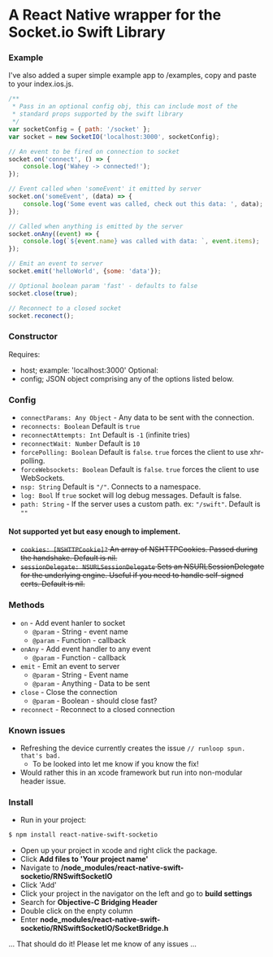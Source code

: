 # A React Native wrapper for the Socket.io Swift Library

### Example
I've also added a super simple example app to /examples, copy and paste to your index.ios.js.
``` js
/**
 * Pass in an optional config obj, this can include most of the
 * standard props supported by the swift library
 */
var socketConfig = { path: '/socket' };
var socket = new SocketIO('localhost:3000', socketConfig);

// An event to be fired on connection to socket
socket.on('connect', () => {
    console.log('Wahey -> connected!');
});

// Event called when 'someEvent' it emitted by server
socket.on('someEvent', (data) => {
    console.log('Some event was called, check out this data: ', data);
});

// Called when anything is emitted by the server
socket.onAny((event) => {
    console.log(`${event.name} was called with data: `, event.items);
});

// Emit an event to server
socket.emit('helloWorld', {some: 'data'});

// Optional boolean param 'fast' - defaults to false
socket.close(true);

// Reconnect to a closed socket
socket.reconect();
```

### Constructor
Requires:
- host; example: 'localhost:3000'
Optional:
- config; JSON object comprising any of the options listed below.


### Config

- `connectParams: Any Object` - Any data to be sent with the connection.
- `reconnects: Boolean` Default is `true`
- `reconnectAttempts: Int` Default is `-1` (infinite tries)
- `reconnectWait: Number` Default is `10`
- `forcePolling: Boolean` Default is `false`. `true` forces the client to use xhr-polling.
- `forceWebsockets: Boolean` Default is `false`. `true` forces the client to use WebSockets.
- `nsp: String` Default is `"/"`. Connects to a namespace.
- `log: Bool` If `true` socket will log debug messages. Default is false.
- `path: String` - If the server uses a custom path. ex: `"/swift"`. Default is `""`

#### Not supported yet but easy enough to implement.
- ~~`cookies: [NSHTTPCookie]?` An array of NSHTTPCookies. Passed during the handshake. Default is nil.~~
- ~~`sessionDelegate: NSURLSessionDelegate` Sets an NSURLSessionDelegate for the underlying engine. Useful if you need to handle self-signed certs. Default is nil.~~

### Methods

- `on` - Add event hanler to socket
    - `@param` - String - event name
    - `@param` - Function - callback
- `onAny` - Add event handler to any event
    - `@param` - Function - callback
- `emit` - Emit an event to server
    - `@param` - String - Event name
    - `@param` - Anything - Data to be sent
- `close` - Close the connection
    - `@param` - Boolean - should close fast?
- `reconnect` - Reconnect to a closed connection

### Known issues

- Refreshing the device currently creates the issue `// runloop spun. that's bad.`
    - To be looked into let me know if you know the fix!
- Would rather this in an xcode framework but run into non-modular header issue.

### Install

- Run in your project:
```sh
$ npm install react-native-swift-socketio
```

- Open up your project in xcode and right click the package.
- Click **Add files to 'Your project name'**
- Navigate to **/node_modules/react-native-swift-socketio/RNSwiftSocketIO**
- Click 'Add'
- Click your project in the navigator on the left and go to **build settings**
- Search for **Objective-C Bridging Header**
- Double click on the enpty column
- Enter **node_modules/react-native-swift-socketio/RNSwiftSocketIO/SocketBridge.h**

... That should do it! Please let me know of any issues ...
